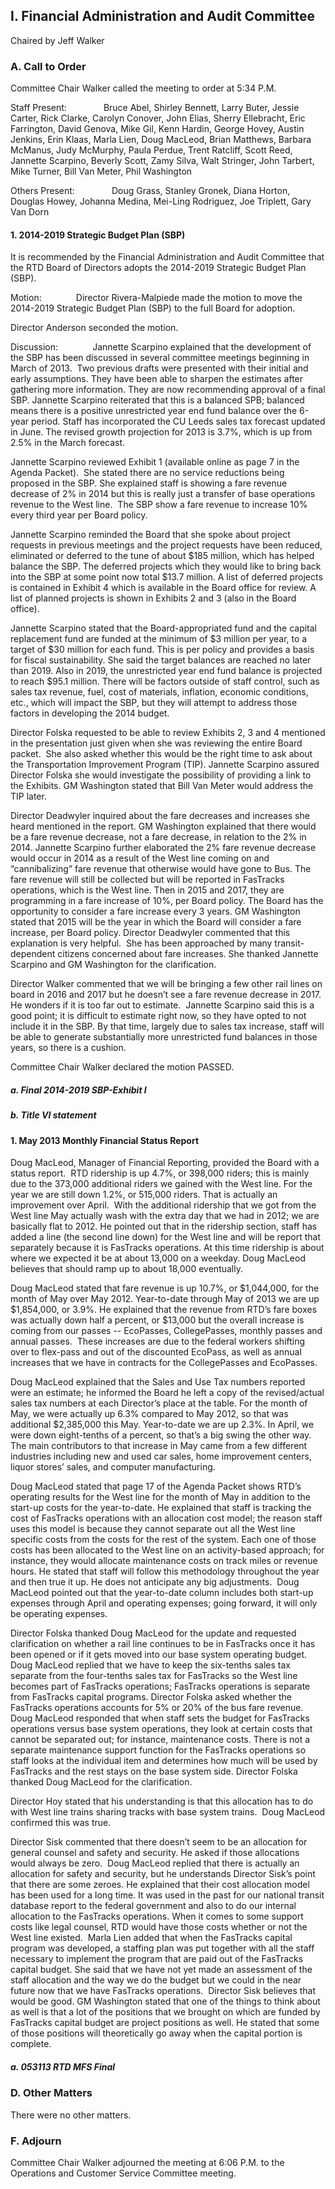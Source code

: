 ## I. Financial Administration and Audit Committee

Chaired by Jeff Walker

### A. Call to Order

Committee Chair Walker called the meeting to order at 5:34 P.M.

Staff Present:               Bruce Abel, Shirley Bennett, Larry Buter, Jessie Carter, Rick Clarke, Carolyn Conover, John Elias, Sherry Ellebracht, Eric Farrington, David Genova, Mike Gil, Kenn Hardin, George Hovey, Austin Jenkins, Erin Klaas, Marla Lien, Doug MacLeod, Brian Matthews, Barbara McManus, Judy McMurphy, Paula Perdue, Trent Ratcliff, Scott Reed, Jannette Scarpino, Beverly Scott, Zamy Silva, Walt Stringer, John Tarbert, Mike Turner, Bill Van Meter, Phil Washington

Others Present:               Doug Grass, Stanley Gronek, Diana Horton, Douglas Howey, Johanna Medina, Mei-Ling Rodriguez, Joe Triplett, Gary Van Dorn

#### 1. 2014-2019 Strategic Budget Plan (SBP)

It is recommended by the Financial Administration and Audit Committee that the RTD Board of Directors adopts the 2014-2019 Strategic Budget Plan (SBP).

Motion:              Director Rivera-Malpiede made the motion to move the 2014-2019 Strategic Budget Plan (SBP) to the full Board for adoption.

Director Anderson seconded the motion.

Discussion:              Jannette Scarpino explained that the development of the SBP has been discussed in several committee meetings beginning in March of 2013.  Two previous drafts were presented with their initial and early assumptions. They have been able to sharpen the estimates after gathering more information. They are now recommending approval of a final SBP. Jannette Scarpino reiterated that this is a balanced SPB; balanced means there is a positive unrestricted year end fund balance over the 6-year period. Staff has incorporated the CU Leeds sales tax forecast updated in June. The revised growth projection for 2013 is 3.7%, which is up from 2.5% in the March forecast.

Jannette Scarpino reviewed Exhibit 1 (available online as page 7 in the Agenda Packet).  She stated there are no service reductions being proposed in the SBP. She explained staff is showing a fare revenue decrease of 2% in 2014 but this is really just a transfer of base operations revenue to the West line.  The SBP show a fare revenue to increase 10% every third year per Board policy.

Jannette Scarpino reminded the Board that she spoke about project requests in previous meetings and the project requests have been reduced, eliminated or deferred to the tune of about $185 million, which has helped balance the SBP. The deferred projects which they would like to bring back into the SBP at some point now total $13.7 million. A list of deferred projects is contained in Exhibit 4 which is available in the Board office for review. A list of planned projects is shown in Exhibits 2 and 3 (also in the Board office).

Jannette Scarpino stated that the Board-appropriated fund and the capital replacement fund are funded at the minimum of $3 million per year, to a target of $30 million for each fund. This is per policy and provides a basis for fiscal sustainability. She said the target balances are reached no later than 2019. Also in 2019, the unrestricted year end fund balance is projected to reach $95.1 million. There will be factors outside of staff control, such as sales tax revenue, fuel, cost of materials, inflation, economic conditions, etc., which will impact the SBP, but they will attempt to address those factors in developing the 2014 budget.

Director Folska requested to be able to review Exhibits 2, 3 and 4 mentioned in the presentation just given when she was reviewing the entire Board packet.  She also asked whether this would be the right time to ask about the Transportation Improvement Program (TIP). Jannette Scarpino assured Director Folska she would investigate the possibility of providing a link to the Exhibits. GM Washington stated that Bill Van Meter would address the TIP later.

Director Deadwyler inquired about the fare decreases and increases she heard mentioned in the report. GM Washington explained that there would be a fare revenue decrease, not a fare decrease, in relation to the 2% in 2014. Jannette Scarpino further elaborated the 2% fare revenue decrease would occur in 2014 as a result of the West line coming on and “cannibalizing” fare revenue that otherwise would have gone to Bus. The fare revenue will still be collected but will be reported in FasTracks operations, which is the West line. Then in 2015 and 2017, they are programming in a fare increase of 10%, per Board policy. The Board has the opportunity to consider a fare increase every 3 years. GM Washington stated that 2015 will be the year in which the Board will consider a fare increase, per Board policy. Director Deadwyler commented that this explanation is very helpful.  She has been approached by many transit-dependent citizens concerned about fare increases. She thanked Jannette Scarpino and GM Washington for the clarification.

Director Walker commented that we will be bringing a few other rail lines on board in 2016 and 2017 but he doesn’t see a fare revenue decrease in 2017.  He wonders if it is too far out to estimate.  Jannette Scarpino said this is a good point; it is difficult to estimate right now, so they have opted to not include it in the SBP. By that time, largely due to sales tax increase, staff will be able to generate substantially more unrestricted fund balances in those years, so there is a cushion.

Committee Chair Walker declared the motion PASSED.

##### a. Final 2014-2019 SBP-Exhibit I

##### b. Title VI statement

#### 1. May 2013 Monthly Financial Status Report

Doug MacLeod, Manager of Financial Reporting, provided the Board with a status report.  RTD ridership is up 4.7%, or 398,000 riders; this is mainly due to the 373,000 additional riders we gained with the West line. For the year we are still down 1.2%, or 515,000 riders. That is actually an improvement over April.  With the additional ridership that we got from the West line May actually wash with the extra day that we had in 2012; we are basically flat to 2012. He pointed out that in the ridership section, staff has added a line (the second line down) for the West line and will be report that separately because it is FasTracks operations. At this time ridership is about where we expected it be at about 13,000 on a weekday. Doug MacLeod believes that should ramp up to about 18,000 eventually.

Doug MacLeod stated that fare revenue is up 10.7%, or $1,044,000, for the month of May over May 2012. Year-to-date through May of 2013 we are up $1,854,000, or 3.9%. He explained that the revenue from RTD’s fare boxes was actually down half a percent, or $13,000 but the overall increase is coming from our passes -- EcoPasses, CollegePasses, monthly passes and annual passes.  These increases are due to the federal workers shifting over to flex-pass and out of the discounted EcoPass, as well as annual increases that we have in contracts for the CollegePasses and EcoPasses.

Doug MacLeod explained that the Sales and Use Tax numbers reported were an estimate; he informed the Board he left a copy of the revised/actual sales tax numbers at each Director’s place at the table. For the month of May, we were actually up 6.3% compared to May 2012, so that was additional $2,385,000 this May. Year-to-date we are up 2.3%. In April, we were down eight-tenths of a percent, so that’s a big swing the other way.  The main contributors to that increase in May came from a few different industries including new and used car sales, home improvement centers, liquor stores’ sales, and computer manufacturing.

Doug MacLeod stated that page 17 of the Agenda Packet shows RTD’s operating results for the West line for the month of May in addition to the start-up costs for the year-to-date. He explained that staff is tracking the cost of FasTracks operations with an allocation cost model; the reason staff uses this model is because they cannot separate out all the West line specific costs from the costs for the rest of the system. Each one of those costs has been allocated to the West line on an activity-based approach; for instance, they would allocate maintenance costs on track miles or revenue hours. He stated that staff will follow this methodology throughout the year and then true it up. He does not anticipate any big adjustments.  Doug MacLeod pointed out that the year-to-date column includes both start-up expenses through April and operating expenses; going forward, it will only be operating expenses.

Director Folska thanked Doug MacLeod for the update and requested clarification on whether a rail line continues to be in FasTracks once it has been opened or if it gets moved into our base system operating budget.  Doug MacLeod replied that we have to keep the six-tenths sales tax separate from the four-tenths sales tax for FasTracks so the West line becomes part of FasTracks operations; FasTracks operations is separate from FasTracks capital programs. Director Folska asked whether the FasTracks operations accounts for 5% or 20% of the bus fare revenue. Doug MacLeod responded that when staff sets the budget for FasTracks operations versus base system operations, they look at certain costs that cannot be separated out; for instance, maintenance costs. There is not a separate maintenance support function for the FasTracks operations so staff looks at the individual item and determines how much will be used by FasTracks and the rest stays on the base system side. Director Folska thanked Doug MacLeod for the clarification.

Director Hoy stated that his understanding is that this allocation has to do with West line trains sharing tracks with base system trains.  Doug MacLeod confirmed this was true.

Director Sisk commented that there doesn’t seem to be an allocation for general counsel and safety and security.  He asked if those allocations would always be zero.  Doug MacLeod replied that there is actually an allocation for safety and security, but he understands Director Sisk’s point that there are some zeroes. He explained that their cost allocation model has been used for a long time. It was used in the past for our national transit database report to the federal government and also to do our internal allocation to the FasTracks operations. When it comes to some support costs like legal counsel, RTD would have those costs whether or not the West line existed.  Marla Lien added that when the FasTracks capital program was developed, a staffing plan was put together with all the staff necessary to implement the program that are paid out of the FasTracks capital budget. She said that we have not yet made an assessment of the staff allocation and the way we do the budget but we could in the near future now that we have FasTracks operations.  Director Sisk believes that would be good. GM Washington stated that one of the things to think about as well is that a lot of the positions that we brought on which are funded by FasTracks capital budget are project positions as well. He stated that some of those positions will theoretically go away when the capital portion is complete.

##### a. 053113 RTD MFS Final

### D. Other Matters

There were no other matters.

### F. Adjourn

Committee Chair Walker adjourned the meeting at 6:06 P.M. to the Operations and Customer Service Committee meeting.
